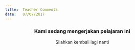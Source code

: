 ```yaml
---
title:  Teacher Comments
date:   07/07/2017
---
```


### <center>Kami sedang mengerjakan pelajaran ini</center>
<center>Silahkan kembali lagi nanti</center>
